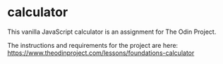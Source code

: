 # calculator
This vanilla JavaScript calculator is an assignment for The Odin Project.

The instructions and requirements for the project are here: <br>
https://www.theodinproject.com/lessons/foundations-calculator
